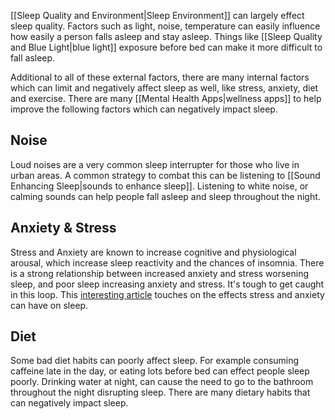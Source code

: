 [[Sleep Quality and Environment|Sleep Environment]] can largely effect sleep quality.  Factors such as light, noise, temperature can easily influence how easily a person falls asleep and stay asleep.  Things like [[Sleep Quality and Blue Light|blue light]] exposure before bed can make it more difficult to fall asleep.  

Additional to all of these external factors, there are many internal factors which can limit and negatively affect sleep as well, like stress, anxiety, diet and exercise.  There are many [[Mental Health Apps|wellness apps]] to help improve the following factors which can negatively impact sleep.
## Noise
Loud noises are a very common sleep interrupter for those who live in urban areas.  A common strategy to combat this can be listening to [[Sound Enhancing Sleep|sounds to enhance sleep]]. Listening to white noise, or calming sounds can help people fall asleep and sleep throughout the night.  
## Anxiety & Stress
Stress and Anxiety are known to increase cognitive and physiological arousal, which increase sleep reactivity and the chances of insomnia.  There is a strong relationship between increased anxiety and stress worsening sleep, and poor sleep increasing anxiety and stress.  It's tough to get caught in this loop.  This [interesting article](https://pmc.ncbi.nlm.nih.gov/articles/PMC7045300) touches on the effects stress and anxiety can have on sleep.
## Diet
Some bad diet habits can poorly affect sleep.  For example consuming caffeine late in the day, or eating lots before bed can effect people sleep poorly.  Drinking water at night, can cause the need to go to the bathroom throughout the night disrupting sleep.  There are many dietary habits that can negatively impact sleep.
